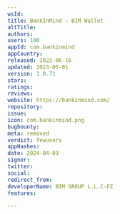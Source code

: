 ```yaml
---
wsId: 
title: BankInMind — BIM Wallet
altTitle: 
authors: 
users: 100
appId: com.bankinmind
appCountry: 
released: 2022-06-16
updated: 2023-05-01
version: 1.0.71
stars: 
ratings: 
reviews: 
website: https://bankinmind.com/
repository: 
issue: 
icon: com.bankinmind.png
bugbounty: 
meta: removed
verdict: fewusers
appHashes: 
date: 2024-04-03
signer: 
twitter: 
social: 
redirect_from: 
developerName: BIM GROUP L.L.C-FZ
features: 

---
```


